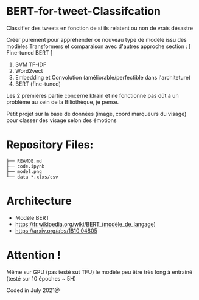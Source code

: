 # BERT-for-tweet-Classifcation

Classifier des tweets en fonction de si ils relatent ou non de vrais désastre

Créer purement pour appréhender ce nouveau type de modèle issu des modèles Transformers et comparaison avec d'autres approche section : [ Fine-tuned BERT ]
1. SVM TF-IDF
2. Word2vect
3. Embedding et Convolution (améliorable/perfectible dans l'architeture)
4. BERT (fine-tuned)

Les 2 premières partie concerne ktrain et ne fonctionne pas dût à un problème au sein de la Biliothèque, je pense.

Petit projet sur la base de données (image, coord marqueurs du visage) pour classer des visage selon des émotions 

# Repository Files:
```
├── REAMDE.md
├── code.ipynb
├── model.png
└── data *.xlxs/csv
```

# Architecture

- Modèle BERT
-   https://fr.wikipedia.org/wiki/BERT_(modèle_de_langage)
-   https://arxiv.org/abs/1810.04805 

# Attention !

Même sur GPU (pas testé sut TFU) le modèle peu être très long à entrainé (testé sur 10 époches ~ 5H)

Coded in July 2021@
